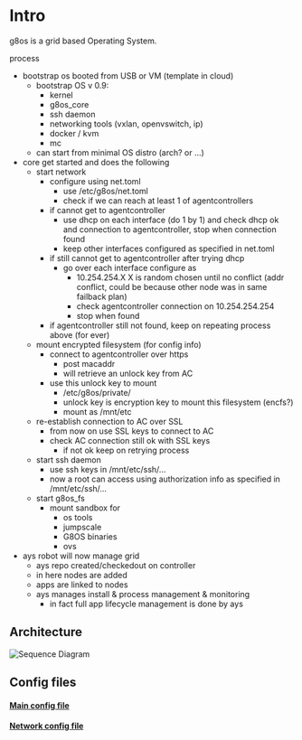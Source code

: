 # Intro

g8os is a grid based Operating System.

process
- bootstrap os booted from USB or VM (template in cloud)
    - bootstrap OS v 0.9:
        - kernel
        - g8os_core
        - ssh daemon
        - networking tools (vxlan, openvswitch, ip)
        - docker / kvm 
        - mc
    - can start from minimal OS distro (arch? or ...)
- core get started and does the following
    - start network
        - configure using net.toml 
            - use  /etc/g8os/net.toml
            - check if we can reach at least 1 of agentcontrollers
        - if cannot get to agentcontroller
            - use dhcp on each interface (do 1 by 1) and check dhcp ok and connection to agentcontroller, stop when connection found
            - keep other interfaces configured as specified in net.toml
        - if still cannot get to agentcontroller after trying dhcp
            -  go over each interface configure as
                - 10.254.254.X  X is random chosen until no conflict (addr conflict, could be because other node was in same failback plan)
                - check agentcontroller connection on 10.254.254.254
                - stop when found
        - if agentcontroller still not found, keep on repeating process above (for ever)
    - mount encrypted filesystem (for config info)
        - connect to agentcontroller over https 
            - post macaddr
            - will retrieve an unlock key from AC
        - use this unlock key to mount
            - /etc/g8os/private/
            - unlock key is encryption key to mount this filesystem (encfs?)
            - mount as /mnt/etc
    - re-establish connection to AC over SSL
        - from now on use SSL keys to connect to AC
        - check AC connection still ok with SSL keys
            - if not ok keep on retrying process 
    - start ssh daemon
        - use ssh keys in /mnt/etc/ssh/...
        - now a root can access using authorization info as specified in /mnt/etc/ssh/...
    - start g8os_fs
        - mount sandbox for
            - os tools
            - jumpscale
            - G8OS binaries
            - ovs
- ays robot will now manage grid
    - ays repo created/checkedout on controller
    - in here nodes are added
    - apps are linked to nodes
    - ays manages install & process management & monitoring
        - in fact full app lifecycle management is done by ays 

## Architecture
![Sequence Diagram](http://www.plantuml.com/plantuml/img/NL9DZnCn3BtdL_W84imFMAb8PSMA5Mn158bBBsxYpaJDs2F7NJJyUfpfTa1xYkAyZxoNMBP2i9D4y574gYbEK-O-X32XMevvGZQu5pQLKaW1AyHNPqfjYY5iDl38sJAM_0Sj2yDc4qAlSfbWH_PRz0p7PkCk0U7z1y0x-2gOWCawax44B0O_TOOep1IRHWCwCjwzceF9WUDwiK2b4ZnWBfJyw0PSRHev3N42Ps8f1yvif7p2IDLd1CUvBJUPKeuOpojxMslk6HGvoGZLF5s4n-_W-uFVO8O1DKMlCVaq42Vti6LTqeUkwvPwFZkX3dYcrimYxhds3VUqlG_nnUqJHvsd9UGNcWEB4SXpApyyoSKxfol0tHxsSAdjmMmWK3BDzEpZCyrriM_SrUW7lRHovK2jvOfS73JtWuLVc0rEebxWEBRRmaazClR45hQBeevOG2RIvOrhzy-enVIKkolasmtImluVOc_-Vy0_HK8QNG7Ur3gy0xBe0czNkRy0)
## Config files

#### [Main config file](docs/config/generic.md)
#### [Network config file](docs/config/network.md)
